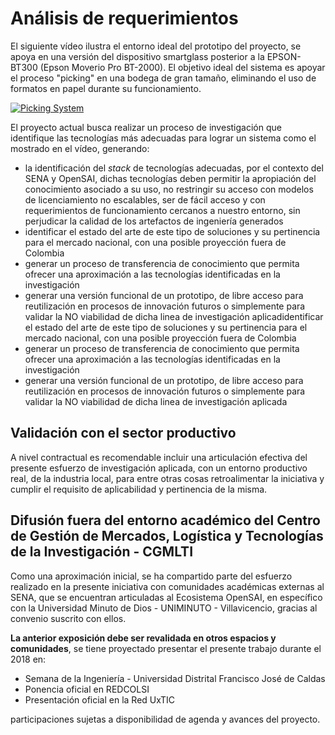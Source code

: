 # Análisis de requerimientos 

El siguiente vídeo ilustra el entorno ideal del prototipo del proyecto, se apoya en una versión del dispositivo smartglass posterior a la EPSON-BT300 (Epson Moverio Pro BT-2000). El objetivo ideal del sistema es apoyar el proceso "picking" en una bodega de gran tamaño, eliminando el uso de formatos en papel durante su funcionamiento.

[![Picking System](http://img.youtube.com/vi/rkmjc7l1K40/0.jpg)](http://www.youtube.com/watch?v=rkmjc7l1K40)

El proyecto actual busca realizar un proceso de investigación que identifique las tecnologías más adecuadas para lograr un sistema como el mostrado en el vídeo, generando:
* la identificación del *stack* de tecnologías adecuadas, por el contexto del SENA y OpenSAI, dichas tecnologías deben permitir la apropiación del conocimiento asociado a su uso, no restringir su acceso con modelos de licenciamiento no escalables, ser de fácil acceso y con requerimientos de funcionamiento cercanos a nuestro entorno, sin perjudicar la calidad de los artefactos de ingeniería generados
* identificar el estado del arte de este tipo de soluciones y su pertinencia para el mercado nacional, con una posible proyección fuera de Colombia
* generar un proceso de transferencia de conocimiento que permita ofrecer una aproximación a las tecnologías identificadas en la investigación
* generar una versión funcional de un prototipo, de libre acceso para reutilización en procesos de innovación futuros o simplemente para validar la NO viabilidad de dicha linea de investigación aplicadidentificar el estado del arte de este tipo de soluciones y su pertinencia para el mercado nacional, con una posible proyección fuera de Colombia
* generar un proceso de transferencia de conocimiento que permita ofrecer una aproximación a las tecnologías identificadas en la investigación
* generar una versión funcional de un prototipo, de libre acceso para reutilización en procesos de innovación futuros o simplemente para validar la NO viabilidad de dicha linea de investigación aplicada

## Validación con el sector productivo 

A nivel contractual es recomendable incluir una articulación efectiva del presente esfuerzo de investigación aplicada, con un entorno productivo real, de la industria local, para entre otras cosas retroalimentar la iniciativa y cumplir el requisito de aplicabilidad y pertinencia de la misma.

## Difusión fuera del entorno académico del Centro de Gestión de Mercados, Logística y Tecnologías de la Investigación - CGMLTI 

Como una aproximación inicial, se ha compartido parte del esfuerzo realizado en la presente iniciativa con comunidades académicas externas al SENA, que se encuentran articuladas al Ecosistema OpenSAI, en específico con la Universidad Minuto de Dios - UNIMINUTO - Villavicencio, gracias al convenio suscrito con ellos. 

**La anterior exposición debe ser revalidada en otros espacios y comunidades**, se tiene proyectado presentar el presente trabajo durante el 2018 en:
* Semana de la Ingeniería - Universidad Distrital Francisco José de Caldas
* Ponencia oficial en REDCOLSI 
* Presentación oficial en la Red UxTIC

participaciones sujetas a disponibilidad de agenda y avances del proyecto.

